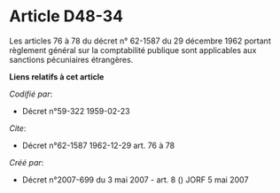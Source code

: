 # Article D48-34

Les articles 76 à 78 du décret n° 62-1587 du 29 décembre 1962 portant règlement général sur la comptabilité publique sont
applicables aux sanctions pécuniaires étrangères.

**Liens relatifs à cet article**

_Codifié par_:

  - Décret n°59-322 1959-02-23

_Cite_:

  - Décret n°62-1587 1962-12-29 art. 76 à 78

_Créé par_:

  - Décret n°2007-699 du 3 mai 2007 - art. 8 () JORF 5 mai 2007
